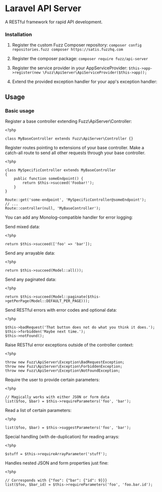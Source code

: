 Laravel API Server
==================

A RESTful framework for rapid API development.


### Installation
1. Register the custom Fuzz Composer repository: ```composer config repositories.fuzz composer https://satis.fuzzhq.com``` 
1. Register the composer package: ```composer require fuzz/api-server```
1. Register the service provider in your AppServiceProvider: ```$this->app->register(new \Fuzz\ApiServer\ApiServiceProvider($this->app));```
1. Extend the provided exception handler for your app's exception handler:

    <?php
    
    namespace MyApp\Exceptions;
    
    use Fuzz\ApiServer\Exception\Handler as ExceptionHandler;
    
    class Handler extends ExceptionHandler
    {
        // ...
    }

## Usage
### Basic usage

Register a base controller extending Fuzz\ApiServer\Controller:

    <?php
    
    class MyBaseController extends Fuzz\ApiServer\Controller {}

Register routes pointing to extensions of your base controller. Make a catch-all route to send all other requests through your base controller.

    <?php
    
    class MySpecificController extends MyBaseController
    {
        public function someEndpoint() {
            return $this->succeed('Foobar!');
        }
    }
    
    Route::get('some-endpoint', 'MySpecificController@someEndpoint');
    // ...
    Route::controller(null, 'MyBaseController');

You can add any Monolog-compatible handler for error logging:

Send mixed data:

    <?php
    
    return $this->succeed(['foo' => 'bar']);

Send any arrayable data:

    <?php
    
    return $this->succeed(Model::all());

Send any paginated data:

    <?php
    
    return $this->succeed(Model::paginate($this->getPerPage(Model::DEFAULT_PER_PAGE)));

Send RESTful errors with error codes and optional data:

    <?php
    
    $this->badRequest('That button does not do what you think it does.');
    $this->forbidden('Maybe next time.');
    $this->notFound();

Raise RESTful error exceptions outside of the controller context:

    <?php
    
    throw new Fuzz\ApiServer\Exception\BadRequestException;
    throw new Fuzz\ApiServer\Exception\ForbiddenException;
    throw new Fuzz\ApiServer\Exception\NotFoundException;
    
Require the user to provide certain parameters:

    <?php

    // Magically works with either JSON or form data
    list($foo, $bar) = $this->requireParameters('foo', 'bar');

Read a list of certain parameters:

    <?php
    
    list($foo, $bar) = $this->suggestParameters('foo', 'bar');

Special handling (with de-duplication) for reading arrays:

    <?php
    
    $stuff = $this->requireArrayParameter('stuff');

Handles nested JSON and form properties just fine:

    <?php
    
    // Corresponds with {"foo": {"bar": {"id": 9}}}
    list($foo, $bar_id) = $this->requireParameters('foo', 'foo.bar.id');
